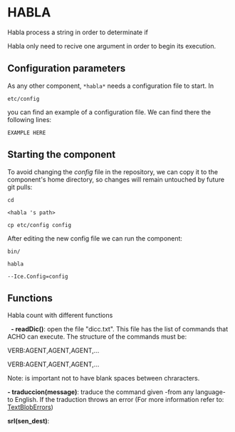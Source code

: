 # HABLA
Habla process a string in order to determinate if 

Habla only need to recive one argument in order to begin its execution. 

## Configuration parameters
As any other component,
``` *habla* ```
needs a configuration file to start. In

    etc/config

you can find an example of a configuration file. We can find there the following lines:

    EXAMPLE HERE

    
## Starting the component
To avoid changing the *config* file in the repository, we can copy it to the component's home directory, so changes will remain untouched by future git pulls:

    cd

``` <habla 's path> ```

    cp etc/config config
    
After editing the new config file we can run the component:

    bin/

```habla ```

    --Ice.Config=config



## Functions

Habla count with different functions 

&nbsp;&nbsp;**- readDic()**: open the file "dicc.txt". This file has the list of commands that ACHO can execute. The structure of the commands must be: 

VERB:AGENT,AGENT,AGENT,...
   
VERB:AGENT,AGENT,AGENT,...

Note: is important not to have blank spaces between chraracters.

**- traduccion(message)**: traduce the command given -from any language- to English. If the traduction throws an error (For more information refer to: [TextBlobErrors](http://textblob.readthedocs.io/en/dev/_modules/textblob/exceptions.html))

**srl(sen_dest)**: 








